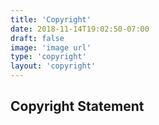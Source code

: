 ```yaml
---
title: 'Copyright'
date: 2018-11-14T19:02:50-07:00
draft: false
image: 'image url'
type: 'copyright'
layout: 'copyright'
---
```


## Copyright Statement